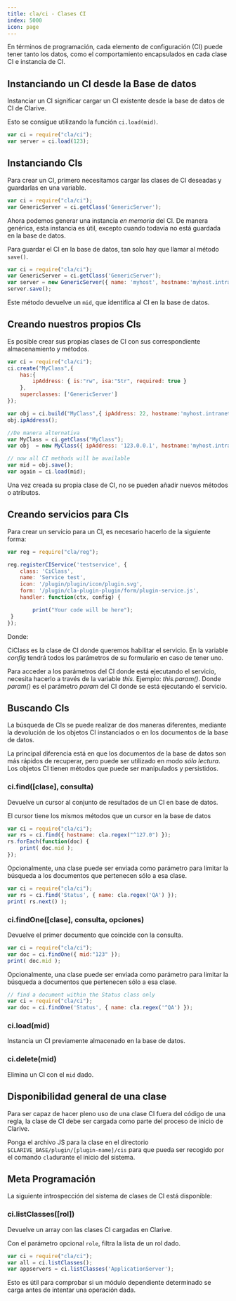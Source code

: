 ```yaml
---
title: cla/ci - Clases CI
index: 5000
icon: page
---
```


En términos de programación, cada elemento de configuración (CI) puede tener tanto los datos, como el comportamiento
encapsulados en cada clase CI e instancia de CI.

## Instanciando un CI desde la Base de datos

Instanciar un CI significar cargar un CI existente desde la base de datos de CI de Clarive.

Esto se consigue utilizando la función `ci.load(mid)`.

```javascript
var ci = require("cla/ci");
var server = ci.load(123);
```

## Instanciando CIs

Para crear un CI, primero necesitamos cargar las clases de CI deseadas y guardarlas en una variable.

```javascript
var ci = require("cla/ci");
var GenericServer = ci.getClass('GenericServer');
```

Ahora podemos generar una instancia *en memoria* del CI. De manera genérica, esta instancia es útil, excepto cuando
todavía no está guardada en la base de datos.

Para guardar el CI en la base de datos, tan solo  hay que llamar al método `save()`.

```javascript
var ci = require("cla/ci");
var GenericServer = ci.getClass('GenericServer');
var server = new GenericServer({ name: 'myhost', hostname:'myhost.intranet' });
server.save();
```

Este método  devuelve un `mid`, que identifica al CI en la base de datos.

## Creando nuestros propios CIs

Es posible crear sus propias clases de CI con sus correspondiente almacenamiento y métodos.

```javascript
var ci = require("cla/ci");
ci.create("MyClass",{
    has:{
        ipAddress: { is:"rw", isa:"Str", required: true }
    },
    superclasses: ['GenericServer']
});

var obj = ci.build("MyClass",{ ipAddress: 22, hostname:'myhost.intranet' });
obj.ipAddress();

//De manera alternativa
var MyClass = ci.getClass("MyClass");
var obj  = new MyClass({ ipAddress: '123.0.0.1', hostname:'myhost.intranet' });

// now all CI methods will be available
var mid = obj.save();
var again = ci.load(mid);
```

Una vez creada su propia clase de CI, no se pueden añadir nuevos métodos o atributos.

## Creando servicios para CIs

Para crear un servicio para un CI, es necesario hacerlo de la siguiente forma:

```javascript
var reg = require("cla/reg");

reg.registerCIService('testservice', {
    class: 'CiClass',
    name: 'Service test',
    icon: '/plugin/plugin/icon/plugin.svg',
    form: '/plugin/cla-plugin-plugin/form/plugin-service.js',
    handler: function(ctx, config) {

        print("Your code will be here");
 }
});
```

Donde:

CiClass es la clase de CI donde queremos habilitar el servicio.  En la variable *config* tendrá todos los parámetros de
su formulario en caso de tener uno.

Para acceder a los parámetros del CI donde está ejecutando el servicio, necesita hacerlo a través de la variable *this*.
Ejemplo: *this.param()*.
Donde *param()* es el parámetro *param* del CI donde se está ejecutando el servicio.

## Buscando CIs

La búsqueda de CIs se puede realizar de dos maneras diferentes, mediante la devolución de los objetos CI instanciados
o en los documentos de la base de datos.

La principal diferencia está en que los documentos de la base de datos son más rápidos de recuperar, pero puede ser
utilizado en modo *sólo lectura*. Los objetos CI tienen métodos que puede ser manipulados y persistidos.

### ci.find([clase], consulta)

Devuelve un cursor al conjunto de resultados de un CI en base de datos.

El cursor tiene los mismos métodos que un cursor en la base de datos

```javascript
var ci = require("cla/ci");
var rs = ci.find({ hostname: cla.regex("^127.0") });
rs.forEach(function(doc) {
    print( doc.mid );
});
```

Opcionalmente, una clase puede ser enviada como parámetro para limitar
la búsqueda a los documentos que pertenecen sólo a esa clase.

```javascript
var ci = require("cla/ci");
var rs = ci.find('Status', { name: cla.regex('QA') });
print( rs.next() );
```

### ci.findOne([clase], consulta, opciones)

Devuelve el primer documento que coincide con la consulta.

```javascript
var ci = require("cla/ci");
var doc = ci.findOne({ mid:"123" });
print( doc.mid );
```

Opcionalmente, una clase puede ser enviada como parámetro para limitar
la búsqueda a documentos que pertenecen sólo a esa clase.

```javascript
// find a document within the Status class only
var ci = require("cla/ci");
var doc = ci.findOne('Status', { name: cla.regex('^QA') });
```

### ci.load(mid)

Instancia un CI previamente almacenado en la base de datos.

### ci.delete(mid)

Elimina un CI con el `mid` dado.

## Disponibilidad general de una clase

Para ser capaz de hacer pleno uso de una clase CI fuera del código de una regla, la clase de CI debe ser cargada como
parte del proceso de inicio de Clarive.

Ponga el archivo JS para la clase en el directorio `$CLARIVE_BASE/plugin/[plugin-name]/cis` para que pueda ser recogido
por el comando `cla`durante el inicio del sistema.

## Meta Programación

La siguiente introspección del sistema de clases de CI está disponible:

### ci.listClasses([rol])

Devuelve un array con las clases CI cargadas en Clarive.

Con el parámetro opcional `role`, filtra la lista de un rol dado.

```javascript
var ci = require("cla/ci");
var all = ci.listClasses();
var appservers = ci.listClasses('ApplicationServer');
```

Esto es útil para comprobar si un módulo dependiente determinado se carga antes de intentar una operación dada.
